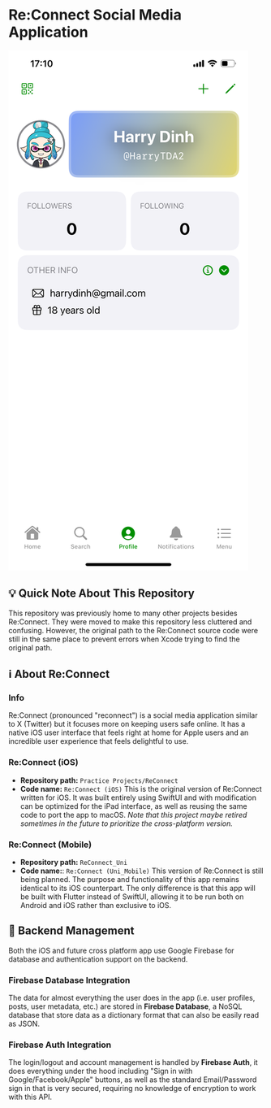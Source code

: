 # Re:Connect Social Media Application

![Re:Connect Profile Screen](https://raw.githubusercontent.com/Harry-Dinh/Re-Connect/main/Screenshots/ReConnect%20(iOS)/REC_IOS_PROFILE.PNG)

## 💡 Quick Note About This Repository
This repository was previously home to many other projects besides Re:Connect. They were moved to make this repository less cluttered and confusing. However, the original path to the Re:Connect source code were still in the same place to prevent errors when Xcode trying to find the original path.

## ℹ️ About Re:Connect

### Info
Re:Connect (pronounced "reconnect") is a social media application similar to X (Twitter) but it focuses more on keeping users safe online. It has a native iOS user interface that feels right at home for Apple users and an incredible user experience that feels delightful to use.

### Re:Connect (iOS)
- **Repository path:** `Practice Projects/ReConnect`
- **Code name:** `Re:Connect (iOS)`
This is the original version of Re:Connect written for iOS. It was built entirely using SwiftUI and with modification can be optimized for the iPad interface, as well as reusing the same code to port the app to macOS. *Note that this project maybe retired sometimes in the future to prioritize the cross-platform version.*

### Re:Connect (Mobile)
- **Repository path:** `ReConnect_Uni`
- **Code name:**: `Re:Connect (Uni_Mobile)`
This version of Re:Connect is still being planned. The purpose and functionality of this app remains identical to its iOS counterpart. The only difference is that this app will be built with Flutter instead of SwiftUI, allowing it to be run both on Android and iOS rather than exclusive to iOS.

## 🛜 Backend Management
Both the iOS and future cross platform app use Google Firebase for database and authentication support on the backend.

### Firebase Database Integration
The data for almost everything the user does in the app (i.e. user profiles, posts, user metadata, etc.) are stored in **Firebase Database**, a NoSQL database that store data as a dictionary format that can also be easily read as JSON.

### Firebase Auth Integration
The login/logout and account management is handled by **Firebase Auth**, it does everything under the hood including "Sign in with Google/Facebook/Apple" buttons, as well as the standard Email/Password sign in that is very secured, requiring no knowledge of encryption to work with this API.